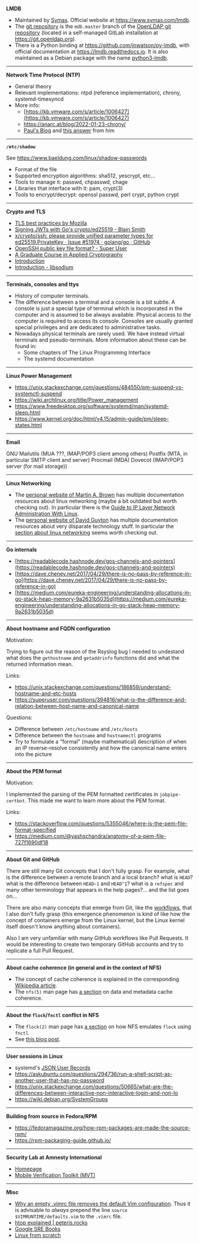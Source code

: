 
**LMDB**

- Maintained by [Symas](https://www.symas.com/). Official website at https://www.symas.com/lmdb.
- The [git repository](https://git.openldap.org/openldap/openldap/tree/mdb.master) is the `mdb.master` branch of the [OpenLDAP git repository](https://git.openldap.org/openldap/openldap) (located in a self-managed GitLab installation at https://git.openldap.org).
- There is a Python binding at https://github.com/jnwatson/py-lmdb, with official documentation at https://lmdb.readthedocs.io. It is also maintained as a Debian package with the name [python3-lmdb](https://packages.debian.org/en/stable/python/python3-lmdb).

---

**Network Time Protocol (NTP)**

- General theory
- Relevant implementations: ntpd (reference implementation), chrony, systemd-timesyncd
- More info:
  - [https://kb.vmware.com/s/article/1006427](https://kb.vmware.com/s/article/1006427)
  - https://anarc.at/blog/2022-01-23-chrony/
  - [Paul's Blog](https://www.libertysys.com.au/) and [this answer](https://serverfault.com/questions/1128302/does-installing-ntp-mean-im-installing-an-ntp-server) from him

---

**`/etc/shadow`**

See https://www.baeldung.com/linux/shadow-passwords

- Format of the file
- Supported encryption algorithms: sha512, yescrypt, etc…
- Tools to manage it: passwd, chpasswd, chage
- Libraries that interface with it: pam, crypt(3)
- Tools to encrypt/decrypt: openssl passwd, perl crypt, python crypt

---

**Crypto and TLS**

- [TLS best practices by Mozilla](https://wiki.mozilla.org/Security/Server_Side_TLS)
- [Signing JWTs with Go's crypto/ed25519 - Blain Smith](https://blainsmith.com/articles/signing-jwts-with-gos-crypto-ed25519/)
- [x/crypto/ssh: please provide unified parameter types for ed25519.PrivateKey · Issue #51974 · golang/go · GitHub](https://github.com/golang/go/issues/51974)
- [OpenSSH public key file format? - Super User](https://superuser.com/questions/1477472/openssh-public-key-file-format)
- [A Graduate Course in Applied Cryptography](https://toc.cryptobook.us/)
- [Introduction](https://nacl.cr.yp.to/index.html)
- [Introduction - libsodium](https://doc.libsodium.org/)

---

**Terminals, consoles and ttys**

- History of computer terminals.
- The difference between a terminal and a console is a bit subtle. A console is just a special type of terminal which is incorporated in the computer and is assumed to be always available. Physical access to the computer is required to access its console. Consoles are usually granted special privileges and are dedicated to administrative tasks.
- Nowadays physical terminals are rarely used. We have instead virtual terminals and pseudo-terminals. More information about these can be found in:
	- Some chapters of The Linux Programming Interface
	- The systemd documentation

---

**Linux Power Management**

- https://unix.stackexchange.com/questions/484550/pm-suspend-vs-systemctl-suspend
- https://wiki.archlinux.org/title/Power_management
- https://www.freedesktop.org/software/systemd/man/systemd-sleep.html
- https://www.kernel.org/doc/html/v4.15/admin-guide/pm/sleep-states.html

---

**Email**

GNU Mailutils (MUA ???, IMAP/POP3 client among others)
Postfix (MTA, in particular SMTP client and server)
Procmail (MDA)
Dovecot (IMAP/POP3 server (for mail storage))

---

**Linux Networking**

- The [personal website of Martin A. Brown](http://linux-ip.net/) has multiple documentation resources about linux networking (maybe a bit outdated but worth checking out). In particular there is the [Guide to IP Layer Network Administration With Linux](http://linux-ip.net/pages/the-guide.html).
- The [personal website of David Guyton](https://datahacker.blog/) has multiple documentation resources about very disparate technology stuff. In particular the [section about linux networking](https://datahacker.blog/industry/technology-menu/networking) seems worth checking out.

---

**Go internals**

- [https://readablecode.hashnode.dev/gos-channels-and-pointers](https://readablecode.hashnode.dev/gos-channels-and-pointers)
- [https://dave.cheney.net/2017/04/29/there-is-no-pass-by-reference-in-go](https://dave.cheney.net/2017/04/29/there-is-no-pass-by-reference-in-go)
- [https://medium.com/eureka-engineering/understanding-allocations-in-go-stack-heap-memory-9a2631b5035d](https://medium.com/eureka-engineering/understanding-allocations-in-go-stack-heap-memory-9a2631b5035d)

---

**About hostname and FQDN configuration**

Motivation:

Trying to figure out the reason of the Rsyslog bug I needed to undestand what does the `gethostname` and `getaddrinfo` functions did and what the returned information mean.

Links:

- https://unix.stackexchange.com/questions/186859/understand-hostname-and-etc-hosts
- https://superuser.com/questions/394816/what-is-the-difference-and-relation-between-host-name-and-canonical-name

Questions:

- Difference between `/etc/hostname` and `/etc/hosts`
- Difference between the `hostname` and `hostnamectl` programs
- Try to formulate a "formal" (maybe mathematical) description of when an IP reverse-resolve consistently and how the canonical name enters into the picture

---

**About the PEM format**

Motivation:

I implemented the parsing of the PEM formatted certificates in `jobpipe-certbot`. This made me want to learn more about the PEM format.

Links:

- https://stackoverflow.com/questions/5355046/where-is-the-pem-file-format-specified
- https://medium.com/@yashschandra/anatomy-of-a-pem-file-727f1690df18

---

**About Git and GitHub**

There are still many Git concepts that I don't fully grasp. For example, what is the difference between a remote branch and a local branch? what is `HEAD`? what is the difference between `HEAD~1` and `HEAD^1`? what is a `refspec` and many other terminology that appears in the help pages?... and the list goes on...

There are also many concepts that emerge from Git, like the [workflows](https://www.atlassian.com/git/tutorials/comparing-workflows), that I also don't fully grasp (this emergence phenomenon is kind of like how the concept of containers emerge from the Linux kernel, but the Linux kernel itself doesn't know anything about containers).

Also I am very unfamiliar with many GitHub workflows like Pull Requests. It would be interesting to create two temporary GitHub accounts and try to replicate a full Pull Request.

---

**About cache coherence (in general and in the context of NFS)**

- The concept of cache coherence is explained in the corresponding [Wikipedia article](https://en.wikipedia.org/wiki/Cache_coherence).
- The `nfs(5)` man page has [a section](https://www.man7.org/linux/man-pages/man5/nfs.5.html#DATA_AND_METADATA_COHERENCE) on data and metadata cache coherence.

---

**About the `flock`/`fnctl` conflict in NFS**

- The `flock(2)` man page has [a section](https://www.man7.org/linux/man-pages/man2/flock.2.html#HISTORY) on how NFS emulates `flock` using `fnctl`.
- See [this blog post](https://utcc.utoronto.ca/~cks/space/blog/linux/FlockFcntlAndNFS).

---

**User sessions in Linux**

- systemd's [JSON User Records](https://systemd.io/USER_RECORD/)
- https://askubuntu.com/questions/294736/run-a-shell-script-as-another-user-that-has-no-password
- https://unix.stackexchange.com/questions/50665/what-are-the-differences-between-interactive-non-interactive-login-and-non-lo
- https://wiki.debian.org/SystemGroups

---

**Building from source in Fedora/RPM**

- https://fedoramagazine.org/how-rpm-packages-are-made-the-source-rpm/
- https://rpm-packaging-guide.github.io/

---

**Security Lab at Amnesty International**

- [Homepage](https://securitylab.amnesty.org/)
- [Mobile Verification Toolkit (MVT)](https://docs.mvt.re/)

---

**Misc**

- [Why an empty .vimrc file removes the default Vim configuration](https://vi.stackexchange.com/questions/33154/why-does-an-empty-vimrc-file-change-my-configuration-e-g-disable-syntax-highli). Thus it is advisable to _always_ prepend the line `source $VIMRUNTIME/defaults.vim` to the `.vimrc` file.
- [htop explained | peteris.rocks](https://peteris.rocks/blog/htop/)
- [Google SRE Books](https://sre.google/books/)
- [Linux from scratch](https://www.linuxfromscratch.org/)